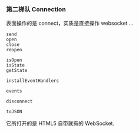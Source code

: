 ### 第二梯队 Connection

表面操作的是 connect，实质是直接操作 websocket ...

```
send
open
close
reopen

isOpen
isState
getState

installEventHandlers

events

disconnect

toJSON
```

它所打开的是 HTML5 自带就有的 WebSocket.
